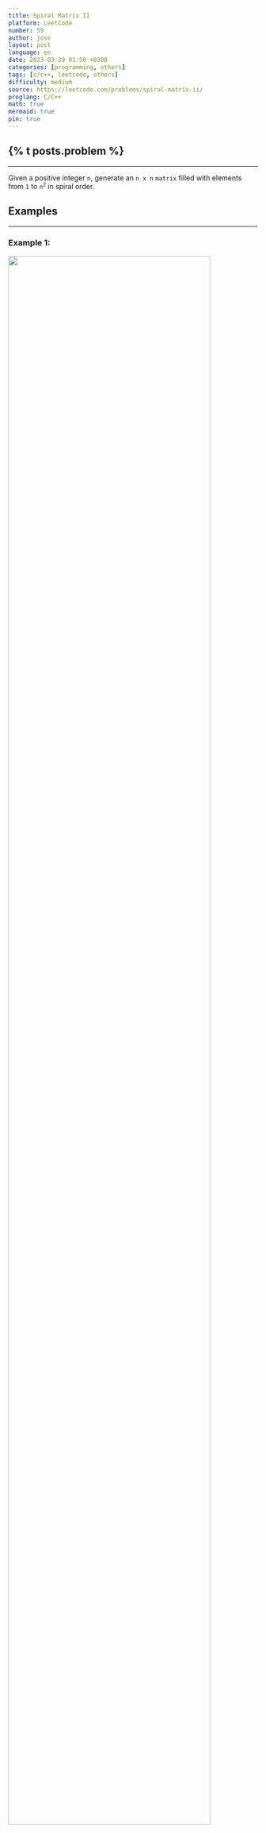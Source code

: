 ```yaml
---
title: Spiral Matrix II
platform: LeetCode
number: 59
author: jose
layout: post
language: en
date: 2023-03-29 01:50 +0300
categories: [programming, others]
tags: [c/c++, leetcode, others]
difficulty: medium
source: https://leetcode.com/problems/spiral-matrix-ii/
proglang: C/C++
math: true
mermaid: true
pin: true
---
```

## {% t posts.problem %}
---
Given a positive integer `n`, generate an `n x n` `matrix` filled with elements from `1` to <code>n<sup>2</sup></code> in spiral order.  

## Examples
---
### **Example 1:**
<img src="https://assets.leetcode.com/uploads/2020/11/13/spiraln.jpg" width="90%" />  
>**Input:** n = 3  
>**Output:** [[1,2,3],[8,9,4],[7,6,5]]  

### **Example 2:**
>**Input:** n = 1  
>**Output:** [[1]]  

## Constraints
---
- `1 <= n <= 20`  

## Solution
---
Same solution that the one for [**problem 54**](../../28/leetcode-54-spiral-matrix/), but instead of reading a value, we write a value.  

```c++
class Solution {
public:
  vector<vector<int>> generateMatrix(int n) {
    vector<vector<int>> result(n, vector<int>(n));

    int dr = 0;
    int dc = 1;
    int r = 0;
    int c = -1;
    int minCol = -1;
    int maxCR = n;
    int minRow = 0;

    for (int i=1; i<=(n*n); i++) {
      r += dr;
      c += dc;
      result[r][c] = i;
      if ((r == minRow && c == minCol) || (minCol == -1 && c==0)) {
        maxCR--;
        if (minCol < maxCR) {
          dr = 0;
          dc = 1;
        }
      } else if (r == maxCR && c == maxCR) {
        minRow++;
        minCol++;
        dr = 0;
        dc = -1;
        continue;
      }
      
      if (r == maxCR && c == minCol) {
        if (minRow < maxCR) {
          dr = -1;
          dc = 0;
        }
      } else if (r == minRow && c == maxCR) {
        dr = 1;
        dc = 0;
      }
    }

    return result;
  }
};
```
